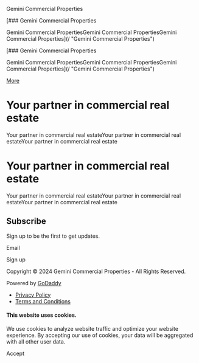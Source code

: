 Gemini Commercial Properties



[### Gemini Commercial Properties

Gemini Commercial PropertiesGemini Commercial PropertiesGemini Commercial Properties](/ "Gemini Commercial Properties")

[### Gemini Commercial Properties

Gemini Commercial PropertiesGemini Commercial PropertiesGemini Commercial Properties](/ "Gemini Commercial Properties")

[More](#)

Your partner in commercial real estate
======================================

Your partner in commercial real estateYour partner in commercial real estateYour partner in commercial real estate

Your partner in commercial real estate
======================================

Your partner in commercial real estateYour partner in commercial real estateYour partner in commercial real estate

Subscribe
---------

Sign up to be the first to get updates.

Email

Sign up

Copyright © 2024 Gemini Commercial Properties - All Rights Reserved.

Powered by [GoDaddy](https://www.godaddy.com/websites/website-builder?isc=pwugc&utm_source=wsb&utm_medium=applications&utm_campaign=en-us_corp_applications_base)

* [Privacy Policy](/privacy-policy)
* [Terms and Conditions](/terms-and-conditions)

#### This website uses cookies.

We use cookies to analyze website traffic and optimize your website experience. By accepting our use of cookies, your data will be aggregated with all other user data.

Accept